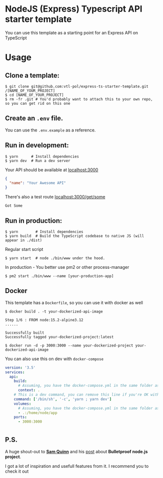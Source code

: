 # NodeJS (Express) Typescript API starter template
You can use this template as a starting point for an Express API on TypeScript

# Usage
## Clone a template:
  ```shell
  $ git clone git@github.com:vtl-pol/express-ts-starter-template.git /[NAME_OF_YOUR_PROJECT]
  $ cd [NAME_OF_YOUR_PROJECT]
  $ rm -fr .git # You'd probably want to attach this to your own repo, so you can get rid on this one
  ```
## Create an `.env` file.
You can use the `.env.example` as a reference.
## Run in development:
  ```shell
  $ yarn      # Install dependencies
  $ yarn dev  # Run a dev server
  ```
Your API should be available at [localhost:3000](http://localhost:3000)
```JSON
{
  "name": "Your Awesome API"
}
```
There's also a test route [localhost:3000/get/some](http://localhost:3000/get/some)
```
Got Some
```
## Run in production:
  ```shell
  $ yarn        # Install dependencies
  $ yarn build  # Build the TypeScript codebase to native JS (will appear in ./dist)
  ```
  Regular start script
  ```shell
  $ yarn start  # node ./bin/www under the hood.
  ```
  In production - You better use pm2 or other process-manager
  ```shell
  $ pm2 start ./bin/www --name [your-production-app]
  ```
## Docker
This template has a `Dockerfile`, so you can use it with docker as well
```shell
$ docker build . -t your-dockerized-api-image

Step 1/6 : FROM node:15.2-alpine3.12
......

Successfully built
Successfully tagged your-dockerized-project:latest

$ docker run -d -p 3000:3000 --name your-dockerized-project your-dockerized-api-image
```
You can also use this on dev with `docker-compose`

```yaml
version: '3.5'
services:
  api:
    build:
      # Assuming, you have the docker-compose.yml in the same folder as API
      context: .
    # This is a dev command, you can remove this line if you're OK with using the prod command, specified in a dockerfile
    command: ['/bin/sh', '-c', 'yarn ; yarn dev']
    volumes:
      # Assuming, you have the docker-compose.yml in the same folder as API
      - .:/home/node/app
    ports:
      - 3000:3000
```
#
## P.S.
A huge shout-out to **[Sam Quinn](https://github.com/santiq)** and his [post](https://softwareontheroad.com/ideal-nodejs-project-structure/) about **Bulletproof node.js project**.

I got a lot of inspiration and usefull features from it. I recommend you to check it out
